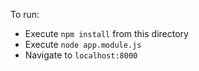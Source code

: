 
To run:

- Execute `npm install` from this directory
- Execute `node app.module.js`
- Navigate to `localhost:8000`
